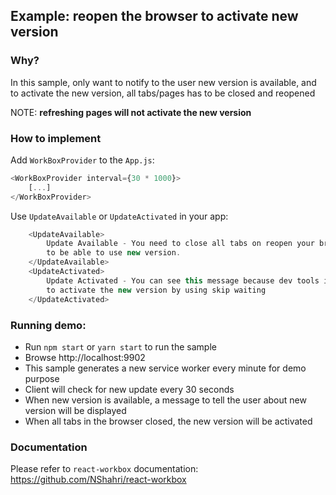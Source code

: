 ## Example: reopen the browser to activate new version

### Why?

In this sample, only want to notify to the user new version is available, and to activate the new version,
all tabs/pages has to be closed and reopened

NOTE:
**refreshing pages will not activate the new version**

### How to implement

Add `WorkBoxProvider` to the `App.js`:
```js
<WorkBoxProvider interval={30 * 1000}>
    [...]
</WorkBoxProvider>
```

Use `UpdateAvailable` or `UpdateActivated` in your app:
```js
    <UpdateAvailable>
        Update Available - You need to close all tabs on reopen your browser
        to be able to use new version.
    </UpdateAvailable>
    <UpdateActivated>
        Update Activated - You can see this message because dev tools is used
        to activate the new version by using skip waiting
    </UpdateActivated>
```

### Running demo:
- Run `npm start` or `yarn start` to run the sample
- Browse http://localhost:9902
- This sample generates a new service worker every minute for demo purpose
- Client will check for new update every 30 seconds
- When new version is available, a message to tell the user about new version will be displayed
- When all tabs in the browser closed, the new version will be activated

### Documentation
Please refer to `react-workbox` documentation:
https://github.com/NShahri/react-workbox
